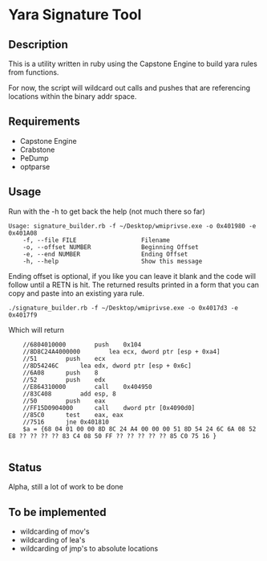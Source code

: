 Yara Signature Tool
=============

Description
------------
This is a utility written in ruby using the Capstone Engine to build yara rules from functions.

For now, the script will wildcard out calls and pushes that are referencing locations within the binary addr space.


Requirements
------------
* Capstone Engine
* Crabstone
* PeDump
* optparse

Usage
------------
Run with the -h to get back the help (not much there so far)
```
Usage: signature_builder.rb -f ~/Desktop/wmiprivse.exe -o 0x401980 -e 0x401A08
    -f, --file FILE                  Filename
    -o, --offset NUMBER              Beginning Offset
    -e, --end NUMBER                 Ending Offset
    -h, --help                       Show this message
```
Ending offset is optional, if you like you can leave it blank and the code will follow until a RETN is hit.  The returned results printed in a form that you can copy and paste into an existing yara rule.
```
./signature_builder.rb -f ~/Desktop/wmiprivse.exe -o 0x4017d3 -e 0x4017f9
```
Which will return
```
    //6804010000		push	0x104
    //8D8C24A4000000		lea	ecx, dword ptr [esp + 0xa4]
    //51		push	ecx
    //8D54246C		lea	edx, dword ptr [esp + 0x6c]
    //6A08		push	8
    //52		push	edx
    //E864310000		call	0x404950
    //83C408		add	esp, 8
    //50		push	eax
    //FF15D0904000		call	dword ptr [0x4090d0]
    //85C0		test	eax, eax
    //7516		jne	0x401810
    $a = {68 04 01 00 00 8D 8C 24 A4 00 00 00 51 8D 54 24 6C 6A 08 52 E8 ?? ?? ?? ?? 83 C4 08 50 FF ?? ?? ?? ?? ?? 85 C0 75 16 }


```
Status
------------
Alpha, still a lot of work to be done

To be implemented
------------
* wildcarding of mov's 
* wildcarding of lea's 
* wildcarding of jmp's to absolute locations
